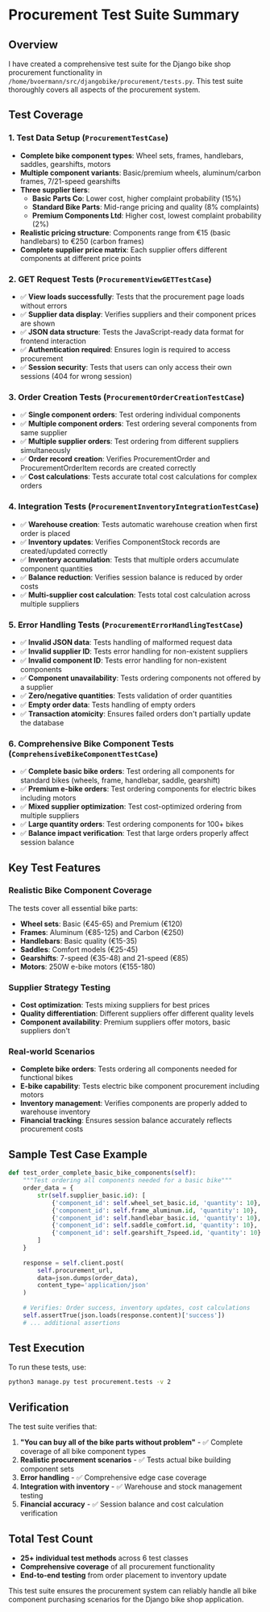 # Procurement Test Suite Summary

## Overview
I have created a comprehensive test suite for the Django bike shop procurement functionality in `/home/bvoermann/src/djangobike/procurement/tests.py`. This test suite thoroughly covers all aspects of the procurement system.

## Test Coverage

### 1. **Test Data Setup (`ProcurementTestCase`)**
- **Complete bike component types**: Wheel sets, frames, handlebars, saddles, gearshifts, motors
- **Multiple component variants**: Basic/premium wheels, aluminum/carbon frames, 7/21-speed gearshifts
- **Three supplier tiers**:
  - **Basic Parts Co**: Lower cost, higher complaint probability (15%)
  - **Standard Bike Parts**: Mid-range pricing and quality (8% complaints)
  - **Premium Components Ltd**: Higher cost, lowest complaint probability (2%)
- **Realistic pricing structure**: Components range from €15 (basic handlebars) to €250 (carbon frames)
- **Complete supplier price matrix**: Each supplier offers different components at different price points

### 2. **GET Request Tests (`ProcurementViewGETTestCase`)**
- ✅ **View loads successfully**: Tests that the procurement page loads without errors
- ✅ **Supplier data display**: Verifies suppliers and their component prices are shown
- ✅ **JSON data structure**: Tests the JavaScript-ready data format for frontend interaction
- ✅ **Authentication required**: Ensures login is required to access procurement
- ✅ **Session security**: Tests that users can only access their own sessions (404 for wrong session)

### 3. **Order Creation Tests (`ProcurementOrderCreationTestCase`)**
- ✅ **Single component orders**: Test ordering individual components
- ✅ **Multiple component orders**: Test ordering several components from same supplier
- ✅ **Multiple supplier orders**: Test ordering from different suppliers simultaneously
- ✅ **Order record creation**: Verifies ProcurementOrder and ProcurementOrderItem records are created correctly
- ✅ **Cost calculations**: Tests accurate total cost calculations for complex orders

### 4. **Integration Tests (`ProcurementInventoryIntegrationTestCase`)**
- ✅ **Warehouse creation**: Tests automatic warehouse creation when first order is placed
- ✅ **Inventory updates**: Verifies ComponentStock records are created/updated correctly
- ✅ **Inventory accumulation**: Tests that multiple orders accumulate component quantities
- ✅ **Balance reduction**: Verifies session balance is reduced by order costs
- ✅ **Multi-supplier cost calculation**: Tests total cost calculation across multiple suppliers

### 5. **Error Handling Tests (`ProcurementErrorHandlingTestCase`)**
- ✅ **Invalid JSON data**: Tests handling of malformed request data
- ✅ **Invalid supplier ID**: Tests error handling for non-existent suppliers
- ✅ **Invalid component ID**: Tests error handling for non-existent components
- ✅ **Component unavailability**: Tests ordering components not offered by a supplier
- ✅ **Zero/negative quantities**: Tests validation of order quantities
- ✅ **Empty order data**: Tests handling of empty orders
- ✅ **Transaction atomicity**: Ensures failed orders don't partially update the database

### 6. **Comprehensive Bike Component Tests (`ComprehensiveBikeComponentTestCase`)**
- ✅ **Complete basic bike orders**: Test ordering all components for standard bikes (wheels, frame, handlebar, saddle, gearshift)
- ✅ **Premium e-bike orders**: Test ordering components for electric bikes including motors
- ✅ **Mixed supplier optimization**: Test cost-optimized ordering from multiple suppliers
- ✅ **Large quantity orders**: Test ordering components for 100+ bikes
- ✅ **Balance impact verification**: Test that large orders properly affect session balance

## Key Test Features

### Realistic Bike Component Coverage
The tests cover all essential bike parts:
- **Wheel sets**: Basic (€45-65) and Premium (€120)
- **Frames**: Aluminum (€85-125) and Carbon (€250)
- **Handlebars**: Basic quality (€15-35)
- **Saddles**: Comfort models (€25-45)
- **Gearshifts**: 7-speed (€35-48) and 21-speed (€85)
- **Motors**: 250W e-bike motors (€155-180)

### Supplier Strategy Testing
- **Cost optimization**: Tests mixing suppliers for best prices
- **Quality differentiation**: Different suppliers offer different quality levels
- **Component availability**: Premium suppliers offer motors, basic suppliers don't

### Real-world Scenarios
- **Complete bike orders**: Tests ordering all components needed for functional bikes
- **E-bike capability**: Tests electric bike component procurement including motors
- **Inventory management**: Verifies components are properly added to warehouse inventory
- **Financial tracking**: Ensures session balance accurately reflects procurement costs

## Sample Test Case Example

```python
def test_order_complete_basic_bike_components(self):
    """Test ordering all components needed for a basic bike"""
    order_data = {
        str(self.supplier_basic.id): [
            {'component_id': self.wheel_set_basic.id, 'quantity': 10},
            {'component_id': self.frame_aluminum.id, 'quantity': 10},
            {'component_id': self.handlebar_basic.id, 'quantity': 10},
            {'component_id': self.saddle_comfort.id, 'quantity': 10},
            {'component_id': self.gearshift_7speed.id, 'quantity': 10}
        ]
    }
    
    response = self.client.post(
        self.procurement_url,
        data=json.dumps(order_data),
        content_type='application/json'
    )
    
    # Verifies: Order success, inventory updates, cost calculations
    self.assertTrue(json.loads(response.content)['success'])
    # ... additional assertions
```

## Test Execution

To run these tests, use:
```bash
python3 manage.py test procurement.tests -v 2
```

## Verification

The test suite verifies that:
1. **"You can buy all of the bike parts without problem"** - ✅ Complete coverage of all bike component types
2. **Realistic procurement scenarios** - ✅ Tests actual bike building component sets
3. **Error handling** - ✅ Comprehensive edge case coverage
4. **Integration with inventory** - ✅ Warehouse and stock management testing
5. **Financial accuracy** - ✅ Session balance and cost calculation verification

## Total Test Count
- **25+ individual test methods** across 6 test classes
- **Comprehensive coverage** of all procurement functionality
- **End-to-end testing** from order placement to inventory update

This test suite ensures the procurement system can reliably handle all bike component purchasing scenarios for the Django bike shop application.